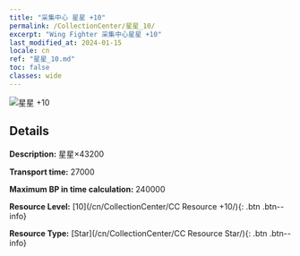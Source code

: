 ```yaml
---
title: "采集中心 星星 +10"
permalink: /CollectionCenter/星星_10/
excerpt: "Wing Fighter 采集中心星星 +10"
last_modified_at: 2024-01-15
locale: cn
ref: "星星_10.md"
toc: false
classes: wide
---
```



![星星 +10](/images/cc/CC_Star_6.png)

## Details

  **Description:** 星星×43200

  **Transport time:** 27000

  **Maximum BP in time calculation:** 240000

  **Resource Level:** [10](/cn/CollectionCenter/CC Resource +10/){: .btn .btn--info}

  **Resource Type:** [Star](/cn/CollectionCenter/CC Resource Star/){: .btn .btn--info}

